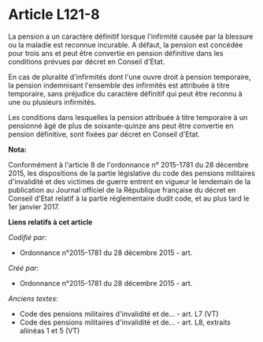 # Article L121-8

La pension a un caractère définitif lorsque l'infirmité causée par la blessure ou la maladie est reconnue incurable. A
défaut, la pension est concédée pour trois ans et peut être convertie en pension définitive dans les conditions prévues par
décret en Conseil d'Etat.

En cas de pluralité d'infirmités dont l'une ouvre droit à pension temporaire, la pension indemnisant l'ensemble des
infirmités est attribuée à titre temporaire, sans préjudice du caractère définitif qui peut être reconnu à une ou plusieurs
infirmités.

Les conditions dans lesquelles la pension attribuée à titre temporaire à un pensionné âgé de plus de soixante-quinze ans peut
être convertie en pension définitive, sont fixées par décret en Conseil d'Etat.

**Nota:**

Conformément à l'article 8 de l'ordonnance n° 2015-1781 du 28 décembre 2015, les dispositions de la partie législative du
code des pensions militaires d'invalidité et des victimes de guerre entrent en vigueur le lendemain de la publication au
Journal officiel de la République française du décret en Conseil d'Etat relatif à la partie réglementaire dudit code, et au
plus tard le 1er janvier 2017.

**Liens relatifs à cet article**

_Codifié par_:

  - Ordonnance n°2015-1781 du 28 décembre 2015 - art.

_Créé par_:

  - Ordonnance n°2015-1781 du 28 décembre 2015 - art.

_Anciens textes_:

  - Code des pensions militaires d'invalidité et de... - art. L7 (VT)
  - Code des pensions militaires d'invalidité et de... - art. L8, extraits aliinéas 1 et 5 (VT)
